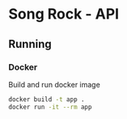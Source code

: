 # Song Rock - API

## Running

### Docker

Build and run docker image

```bash
docker build -t app .
docker run -it --rm app
```
